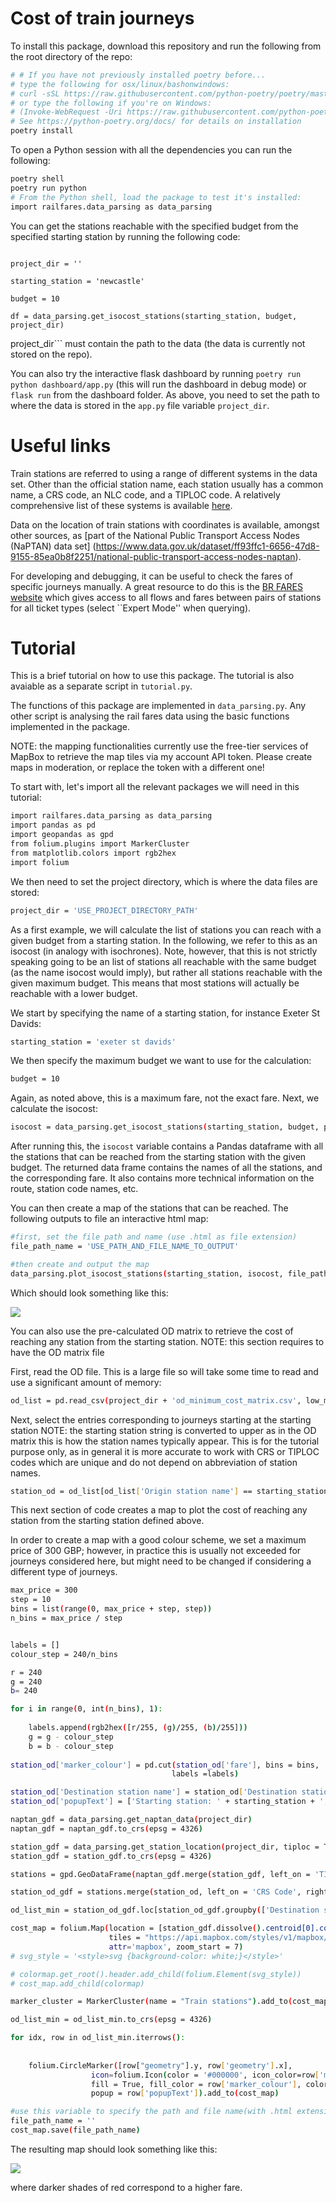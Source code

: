 # Cost of train journeys

To install this package, download this repository and run the following from the root directory of the repo:

```bash
# # If you have not previously installed poetry before...
# type the following for osx/linux/bashonwindows:
# curl -sSL https://raw.githubusercontent.com/python-poetry/poetry/master/get-poetry.py | python -
# or type the following if you're on Windows:
# (Invoke-WebRequest -Uri https://raw.githubusercontent.com/python-poetry/poetry/master/get-poetry.py -UseBasicParsing).Content | python -
# See https://python-poetry.org/docs/ for details on installation
poetry install
```

To open a Python session with all the dependencies you can run the following:

```bash
poetry shell
poetry run python
# From the Python shell, load the package to test it's installed:
import railfares.data_parsing as data_parsing
```

You can get the stations reachable with the specified budget from the specified starting station by running the following code:

```import railfares.data_parsing as data_parsing

project_dir = ''

starting_station = 'newcastle'

budget = 10

df = data_parsing.get_isocost_stations(starting_station, budget, project_dir)
```

project_dir``` must contain the path to the data (the data is currently not stored on the repo).

You can also try the interactive flask dashboard by running ```poetry run python dashboard/app.py``` (this will run the dashboard in debug mode) or ```flask run``` from the dashboard folder. As above, you need to set the path to where the data is stored in the ```app.py``` file variable ```project_dir```.

# Useful links

Train stations are referred to using a range of different systems in the data set. Other than the official station name, each station
usually has a common name, a CRS code, an NLC code, and a TIPLOC code. A relatively comprehensive list of these systems is available [here](http://www.railwaycodes.org.uk/crs/crs0.shtm).

Data on the location of train stations with coordinates is available, amongst other sources, as [part of the National  Public Transport Access Nodes (NaPTAN) data set] (https://www.data.gov.uk/dataset/ff93ffc1-6656-47d8-9155-85ea0b8f2251/national-public-transport-access-nodes-naptan).

For developing and debugging, it can be useful to check the fares of specific journeys manually. A great resource to do this is the [BR FARES website](https://www.brfares.com) which gives access to all flows and fares between pairs of stations for all ticket types (select ``Expert Mode'' when querying).

# Tutorial
This is a brief tutorial on how to use this package. The tutorial is also avaiable as a separate script in ```tutorial.py```.

The functions of this package are implemented in ```data_parsing.py```. Any other script is analysing the rail fares data using the basic functions implemented in the package.

NOTE: the mapping functionalities currently use the free-tier services of MapBox to retrieve the map tiles via my account API token. Please create maps in moderation, or replace the token with a different one!

To start with, let's import all the relevant packages we will need in this tutorial:

```bash
import railfares.data_parsing as data_parsing
import pandas as pd
import geopandas as gpd
from folium.plugins import MarkerCluster
from matplotlib.colors import rgb2hex
import folium
```
We then need to set the project directory, which is where the data files are stored:

```bash
project_dir = 'USE_PROJECT_DIRECTORY_PATH'
```

As a first example, we will calculate the list of stations you can reach with a given budget from a starting station.
In the following, we refer to this as an isocost (in analogy with isochrones). Note, however, that this is not strictly speaking going to be an list of stations all reachable with the same budget (as the name isocost would imply), but rather all stations reachable with the given maximum budget.
This means that most stations will actually be reachable with a lower budget.

We start by specifying the name of a starting station, for instance Exeter St Davids:

```bash
starting_station = 'exeter st davids'
```

We then specify the maximum budget we want to use for the calculation:
```bash
budget = 10
```
Again, as noted above, this is a maximum fare, not the exact fare.
Next, we calculate the isocost:
```bash
isocost = data_parsing.get_isocost_stations(starting_station, budget, project_dir)
```

After running this, the ```isocost``` variable contains a Pandas dataframe with all the
stations that can be reached from the starting station with the given budget.
The returned data frame contains the names of all the stations, and the
corresponding fare. It also contains more technical information on the route,
station code names, etc.


You can then create a map of the stations that can be reached. The following
outputs to file an interactive html map:
```bash
#first, set the file path and name (use .html as file extension)
file_path_name = 'USE_PATH_AND_FILE_NAME_TO_OUTPUT'

#then create and output the map
data_parsing.plot_isocost_stations(starting_station, isocost, file_path_name, project_dir)
````

Which should look something  like this:

<img src = "Figures/exeter_10_pounds_isocost.png"/>


You can also use the pre-calculated OD matrix to retrieve the cost of reaching
any station from the starting station. NOTE: this section requires to have the OD matrix file

First, read the OD file. This is a large file so will take some time to read
and use a significant amount of memory:
```bash
od_list = pd.read_csv(project_dir + 'od_minimum_cost_matrix.csv', low_memory = False)
```

Next, select the entries corresponding to journeys starting at the starting station
NOTE: the starting station string is converted to upper as in the OD matrix
this is how the station names typically appear. This is for the tutorial purpose
only, as in general it is more accurate to work with CRS or TIPLOC codes which are
unique and do not depend on abbreviation of station names.
```bash
station_od = od_list[od_list['Origin station name'] == starting_station.upper()].copy()
```

This next section of code creates a map to plot the cost of reaching any station
from the starting station defined above.

In order to create a map with a good colour scheme, we set a maximum price
of 300 GBP; however, in practice this is usually not exceeded for journeys considered
here, but might need to be changed if considering a different type of journeys.

```bash
max_price = 300
step = 10
bins = list(range(0, max_price + step, step))
n_bins = max_price / step


labels = []
colour_step = 240/n_bins

r = 240
g = 240
b= 240

for i in range(0, int(n_bins), 1):
    
    labels.append(rgb2hex([r/255, (g)/255, (b)/255]))
    g = g - colour_step
    b = b - colour_step
    
station_od['marker_colour'] = pd.cut(station_od['fare'], bins = bins,
                                    labels =labels)

station_od['Destination station name'] = station_od['Destination station name'].str.rstrip()
station_od['popupText'] = ['Starting station: ' + starting_station + ',<br> Destination station: ' + row['Destination station name'].lower() + ',<br> Fare: £' + str(row['fare']).ljust(4,'0') for idx, row in station_od.iterrows()]

naptan_gdf = data_parsing.get_naptan_data(project_dir)
naptan_gdf = naptan_gdf.to_crs(epsg = 4326)

station_gdf = data_parsing.get_station_location(project_dir, tiploc = True)
station_gdf = station_gdf.to_crs(epsg = 4326)

stations = gpd.GeoDataFrame(naptan_gdf.merge(station_gdf, left_on = 'TIPLOC', right_on = 'tiploc_code', how = 'left').drop(columns = ['geometry_y', 'Easting', 'Northing'], axis = 1).rename(columns = {'geometry_x': 'geometry'}))

station_od_gdf = stations.merge(station_od, left_on = 'CRS Code', right_on = 'destination_crs')

od_list_min = station_od_gdf.loc[station_od_gdf.groupby(['Destination station name'])['fare'].idxmin()]

cost_map = folium.Map(location = [station_gdf.dissolve().centroid[0].coords[0][1],station_gdf.dissolve().centroid[0].coords[0][0]], 
                      tiles = "https://api.mapbox.com/styles/v1/mapbox/dark-v10/tiles/{z}/{x}/{y}?access_token=pk.eyJ1IjoiZmVkZWJvdHRhIiwiYSI6ImNsNnZzZmx1bDA0aXozYnA5NHNxc2oxYm4ifQ.NH-kHQqlCLP3OVnx5ygJlQ",
                      attr='mapbox', zoom_start = 7)
# svg_style = '<style>svg {background-color: white;}</style>'

# colormap.get_root().header.add_child(folium.Element(svg_style))
# cost_map.add_child(colormap)

marker_cluster = MarkerCluster(name = "Train stations").add_to(cost_map)

od_list_min = od_list_min.to_crs(epsg = 4326)

for idx, row in od_list_min.iterrows():
    
    
    folium.CircleMarker([row["geometry"].y, row['geometry'].x],
                  icon=folium.Icon(color = '#000000', icon_color=row['marker_colour']),
                  fill = True, fill_color = row['marker_colour'], color = '#000000', fill_opacity = 0.75, radius = 8, weight = 1,
                  popup = row['popupText']).add_to(cost_map)

#use this variable to specify the path and file name(with .html extension) where the map should be saved
file_path_name = ''
cost_map.save(file_path_name)

```

The resulting map should look something like this:

<img src = "Figures/exeter_cost_map.png"/>

where darker shades of red correspond to a higher fare.

